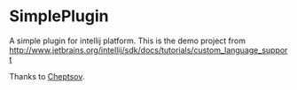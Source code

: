 # SimplePlugin
A simple plugin for intellij platform. This is the demo project from  http://www.jetbrains.org/intellij/sdk/docs/tutorials/custom_language_support 


Thanks to [Cheptsov](https://github.com/cheptsov).
